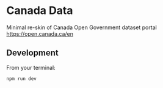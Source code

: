 # Canada Data
Minimal re-skin of Canada Open Government dataset portal https://open.canada.ca/en

## Development

From your terminal:

```sh
npm run dev
```
